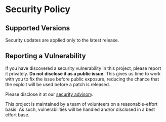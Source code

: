 # Security Policy

## Supported Versions

Security updates are applied only to the latest release.

## Reporting a Vulnerability

If you have discovered a security vulnerability in this project, please report it privately. **Do not disclose it as a public issue.** This gives us time to work with you to fix the issue before public exposure, reducing the chance that the exploit will be used before a patch is released.

Please disclose it at our [security advisory](https://github.com/mojohaus/animal-sniffer/security/advisories/new).

This project is maintained by a team of volunteers on a reasonable-effort basis. As such, vulnerabilities will be handled and/or disclosed in a best effort base.
